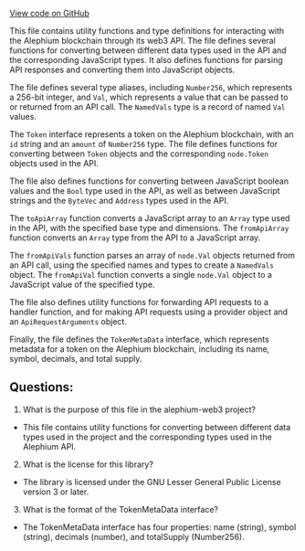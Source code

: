 [View code on GitHub](https://github.com/alephium/alephium-web3/packages/web3/src/api/types.ts)

This file contains utility functions and type definitions for interacting with the Alephium blockchain through its web3 API. The file defines several functions for converting between different data types used in the API and the corresponding JavaScript types. It also defines functions for parsing API responses and converting them into JavaScript objects.

The file defines several type aliases, including `Number256`, which represents a 256-bit integer, and `Val`, which represents a value that can be passed to or returned from an API call. The `NamedVals` type is a record of named `Val` values.

The `Token` interface represents a token on the Alephium blockchain, with an `id` string and an `amount` of `Number256` type. The file defines functions for converting between `Token` objects and the corresponding `node.Token` objects used in the API.

The file also defines functions for converting between JavaScript boolean values and the `Bool` type used in the API, as well as between JavaScript strings and the `ByteVec` and `Address` types used in the API.

The `toApiArray` function converts a JavaScript array to an `Array` type used in the API, with the specified base type and dimensions. The `fromApiArray` function converts an `Array` type from the API to a JavaScript array.

The `fromApiVals` function parses an array of `node.Val` objects returned from an API call, using the specified names and types to create a `NamedVals` object. The `fromApiVal` function converts a single `node.Val` object to a JavaScript value of the specified type.

The file also defines utility functions for forwarding API requests to a handler function, and for making API requests using a provider object and an `ApiRequestArguments` object.

Finally, the file defines the `TokenMetaData` interface, which represents metadata for a token on the Alephium blockchain, including its name, symbol, decimals, and total supply.
## Questions: 
 1. What is the purpose of this file in the alephium-web3 project?
- This file contains utility functions for converting between different data types used in the project and the corresponding types used in the Alephium API.

2. What is the license for this library?
- The library is licensed under the GNU Lesser General Public License version 3 or later.

3. What is the format of the TokenMetaData interface?
- The TokenMetaData interface has four properties: name (string), symbol (string), decimals (number), and totalSupply (Number256).